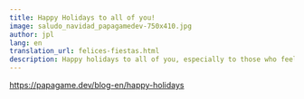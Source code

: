 ```yaml
---
title: Happy Holidays to all of you!
image: saludo_navidad_papagamedev-750x410.jpg
author: jpl
lang: en
translation_url: felices-fiestas.html
description: Happy holidays to all of you, especially to those who feel that parenthood and family are one of the main pillars in life.
---
```


https://papagame.dev/blog-en/happy-holidays
